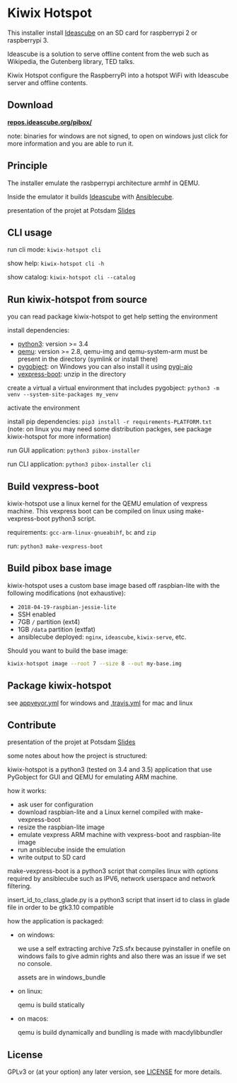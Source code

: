 # Kiwix Hotspot

This installer install [Ideascube](https://framagit.org/ideascube/ideascube) on an SD card for raspberrypi 2 or raspberrypi 3.

Ideascube is a solution to serve offline content from the web such as Wikipedia, the Gutenberg library, TED talks.

Kiwix Hotspot configure the RaspberryPi into a hotspot WiFi with Ideascube server and offline contents.

## Download

[**repos.ideascube.org/pibox/**](http://repos.ideascube.org/pibox/)

note: binaries for windows are not signed, to open on windows just click for more information and you are able to run it.

## Principle

The installer emulate the rasbperrypi architecture armhf in QEMU.

Inside the emulator it builds [Ideascube](https://framagit.org/ideascube/ideascube) with [Ansiblecube](https://github.com/ideascube/ansiblecube).

presentation of the projet at Potsdam [Slides](http://wiki.kiwix.org/w/images/4/43/Pibox_installer_potsdam_2017_presentation.pdf)

## CLI usage

run cli mode: `kiwix-hotspot cli`

show help: `kiwix-hotspot cli -h`

show catalog: `kiwix-hotspot cli --catalog`

## Run kiwix-hotspot from source

you can read package kiwix-hotspot to get help setting the environment

install dependencies:

* [python3](https://www.python.org/downloads/): version >= 3.4
* [qemu](http://www.qemu.org/download/): version >= 2.8, qemu-img and qemu-system-arm must be present in the directory (symlink or install there)
* [pygobject](https://pygobject.readthedocs.io/en/latest/getting_started.html):
  on Windows you can also install it using [pygi-aio](https://sourceforge.net/projects/pygobjectwin32/)
* [vexpress-boot](http://download.kiwix.org/dev/vexpress-boot.zip): unzip in the directory

create a virtual a virtual environment that includes pygobject: `python3 -m venv --system-site-packages my_venv`

activate the environment

install pip dependencies: `pip3 install -r requirements-PLATFORM.txt`
(note: on linux you may need some distribution packges, see package kiwix-hotspot for more information)

run GUI application: `python3 pibox-installer`

run CLI application: `python3 pibox-installer cli`

## Build vexpress-boot

kiwix-hotspot use a linux kernel for the QEMU emulation of vexpress machine.
This vexpress boot can be compiled on linux using make-vexpress-boot python3 script.

requirements: `gcc-arm-linux-gnueabihf`, `bc` and `zip`

run: `python3 make-vexpress-boot`

## Build pibox base image

kiwix-hotspot uses a custom base image based off raspbian-lite with the following modifications (not exhaustive):

* `2018-04-19-raspbian-jessie-lite` 
* SSH enabled
* 7GB `/` partition (ext4)
* 1GB `/data` partition (extfat)
* ansiblecube deployed: `nginx`, `ideascube`, `kiwix-serve`, etc.

Should you want to build the base image:

``` sh
kiwix-hotspot image --root 7 --size 8 --out my-base.img
```


## Package kiwix-hotspot

see [appveyor.yml](appveyor.yml) for windows and [.travis.yml](.travis.yml) for mac and linux

## Contribute

presentation of the projet at Potsdam [Slides](http://wiki.kiwix.org/w/images/4/43/Pibox_installer_potsdam_2017_presentation.pdf)

some notes about how the project is structured:

kiwix-hotspot is a python3 (tested on 3.4 and 3.5) application that use PyGobject for GUI and QEMU for emulating ARM machine.

how it works:
* ask user for configuration
* download raspbian-lite and a Linux kernel compiled with make-vexpress-boot
* resize the raspbian-lite image
* emulate vexpress ARM machine with vexpress-boot and raspbian-lite image
* run ansiblecube inside the emulation
* write output to SD card

make-vexpress-boot is a python3 script that compiles linux with options required by ansiblecube such as IPV6, network userspace and network filtering.

insert_id_to_class_glade.py is a python3 script that insert id to class in glade file in order to be gtk3.10 compatible

how the application is packaged:

* on windows:

  we use a self extracting archive 7zS.sfx because pyinstaller in onefile on windows
  fails to give admin rights and also there was an issue if we set no console.

  assets are in windows_bundle

* on linux:

  qemu is build statically

* on macos:

  qemu is build dynamically and bundling is made with macdylibbundler

## License

GPLv3 or (at your option) any later version, see [LICENSE](https://framagit.org/ideascube/pibox-installer/blob/master/LICENSE) for more details.
